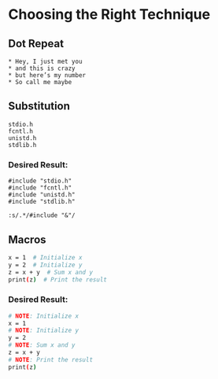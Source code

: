 # Choosing the Right Technique

## Dot Repeat

```plainetxt
* Hey, I just met you
* and this is crazy
* but here’s my number
* So call me maybe
```

## Substitution

```
stdio.h
fcntl.h
unistd.h
stdlib.h
```

### Desired Result:

```
#include "stdio.h"
#include "fcntl.h"
#include "unistd.h"
#include "stdlib.h"
```

```vim
:s/.*/#include "&"/
```

## Macros

```bash
x = 1  # Initialize x
y = 2  # Initialize y
z = x + y  # Sum x and y
print(z)  # Print the result
```

### Desired Result:

```bash
# NOTE: Initialize x
x = 1
# NOTE: Initialize y
y = 2
# NOTE: Sum x and y
z = x + y
# NOTE: Print the result
print(z)
```

